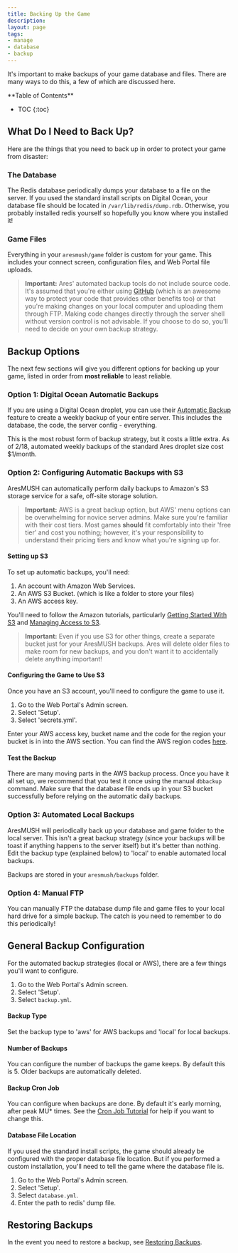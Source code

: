 ```yaml
---
title: Backing Up the Game
description:
layout: page
tags: 
- manage
- database
- backup
---
```


It's important to make backups of your game database and files.  There are many ways to do this, a few of which are discussed here.  

<div id="inline_toc" markdown="1">
**Table of Contents**

* TOC
{:toc}
</div>

## What Do I Need to Back Up?

Here are the things that you need to back up in order to protect your game from disaster:

### The Database

The Redis database periodically dumps your database to a file on the server.  If you used the standard install scripts on Digital Ocean, your database file should be located in `/var/lib/redis/dump.rdb`.   Otherwise, you probably installed redis yourself so hopefully you know where you installed it!

### Game Files

Everything in your `aresmush/game` folder is custom for your game.  This includes your connect screen, configuration files, and Web Portal file uploads.

> <i class="fa fa-exclamation-triangle"></i> **Important:** Ares' automated backup tools do not include source code.  It's assumed that you're either using [GitHub](/tutorials/code/git.html) (which is an awesome way to protect your code that provides other benefits too) or that you're making changes on your local computer and uploading them through FTP.  Making code changes directly through the server shell without version control is not advisable.  If you choose to do so, you'll need to decide on your own backup strategy.

## Backup Options

The next few sections will give you different options for backing up your game, listed in order from **most reliable** to least reliable.

### Option 1: Digital Ocean Automatic Backups

If you are using a Digital Ocean droplet, you can use their [Automatic Backup](https://www.digitalocean.com/community/tutorials/an-introduction-to-digitalocean-backups) feature to create a weekly backup of your entire server.  This includes the database, the code, the server config - everything.  

This is the most robust form of backup strategy, but it costs a little extra.  As of 2/18, automated weekly backups of the standard Ares droplet size cost $1/month.

### Option 2: Configuring Automatic Backups with S3

AresMUSH can automatically perform daily backups to Amazon's S3 storage service for a safe, off-site storage solution. 

> <i class="fa fa-exclamation-triangle"></i> **Important:** AWS is a great backup option, but AWS' menu options can be overwhelming for novice server admins.  Make sure you're familiar with their cost tiers.  Most games **should** fit comfortably into their 'free tier' and cost you nothing; however, it's your responsibility to understand their pricing tiers and know what you're signing up for.

#### Setting up S3

To set up automatic backups, you'll need:

1. An account with Amazon Web Services.
2. An AWS S3 Bucket.  (which is like a folder to store your files)
3. An AWS access key.

You'll need to follow the Amazon tutorials, particularly [Getting Started With S3](http://docs.aws.amazon.com/AmazonS3/latest/gsg/AmazonS3Basics.html) and [Managing Access to S3](http://docs.aws.amazon.com/AmazonS3/latest/dev/intro-managing-access-s3-resources.html).

> <i class="fa fa-exclamation-triangle"></i> **Important:** Even if you use S3 for other things, create a separate bucket just for your AresMUSH backups.  Ares will delete older files to make room for new backups, and you don't want it to accidentally delete anything important!

#### Configuring the Game to Use S3

Once you have an S3 account, you'll need to configure the game to use it.

1. Go to the Web Portal's Admin screen.  
2. Select 'Setup'.
3. Select 'secrets.yml'.

Enter your AWS access key, bucket name and the code for the region your bucket is in into the AWS section.  You can find the AWS region codes [here](http://docs.aws.amazon.com/general/latest/gr/rande.html#apigateway_region).

#### Test the Backup

There are many moving parts in the AWS backup process.  Once you have it all set up, we recommend that you test it once using the manual `dbbackup` command.  Make sure that the database file ends up in your S3 bucket successfully before relying on the automatic daily backups.

### Option 3: Automated Local Backups

AresMUSH will periodically back up your database and game folder to the local server.  This isn't a great backup strategy (since your backups will be toast if anything happens to the server itself) but it's better than nothing.  Edit the backup type (explained below) to 'local' to enable automated local backups.

Backups are stored in your `aresmush/backups` folder.

### Option 4: Manual FTP

You can manually FTP the database dump file and game files to your local hard drive for a simple backup.  The catch is you need to remember to do this periodically!


## General Backup Configuration

For the automated backup strategies (local or AWS), there are a few things you'll want to configure.

1. Go to the Web Portal's Admin screen.  
2. Select 'Setup'.
3. Select `backup.yml`.

#### Backup Type

Set the backup type to 'aws' for AWS backups and 'local' for local backups.

#### Number of Backups

You can configure the number of backups the game keeps.  By default this is 5.  Older backups are automatically deleted.

#### Backup Cron Job

You can configure when backups are done.  By default it's early morning, after peak MU* times.  See the [Cron Job Tutorial](http://www.aresmush.com/tutorials/code/cron.html) for help if you want to change this.

#### Database File Location

If you used the standard install scripts, the game should already be configured with the proper database file location.  But if you performed a custom installation, you'll need to tell the game where the database file is.

1. Go to the Web Portal's Admin screen.  
2. Select 'Setup'.
3. Select `database.yml`.
4. Enter the path to redis' dump file.



## Restoring Backups

In the event you need to restore a backup, see [Restoring Backups](/tutorials/manage/restore-db.html).